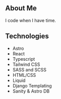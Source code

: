 ## About Me
I code when I have time. 

## Technologies
- Astro
- React
- Typescript
- Tailwind CSS
- SASS and SCSS
- HTML/CSS
- Liquid
- Django Templating
- Sanity & Astro DB
